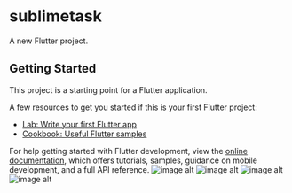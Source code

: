 # sublimetask

A new Flutter project.

## Getting Started

This project is a starting point for a Flutter application.

A few resources to get you started if this is your first Flutter project:

- [Lab: Write your first Flutter app](https://docs.flutter.dev/get-started/codelab)
- [Cookbook: Useful Flutter samples](https://docs.flutter.dev/cookbook)

For help getting started with Flutter development, view the
[online documentation](https://docs.flutter.dev/), which offers tutorials,
samples, guidance on mobile development, and a full API reference.
![image alt](https://github.com/deepakkalwankar/JsonAPI/blob/642b03e25a6a81fe36ec45d8f57f36ed05b5371b/bookmark.jpg)
![image alt](https://github.com/deepakkalwankar/JsonAPI/blob/74d95f61b55de2be413bfff6575efea41d866959/details2.jpg)
![image alt](https://github.com/deepakkalwankar/JsonAPI/blob/74d95f61b55de2be413bfff6575efea41d866959/home.jpg)
![image alt](https://github.com/deepakkalwankar/JsonAPI/blob/74d95f61b55de2be413bfff6575efea41d866959/login2.jpg)
